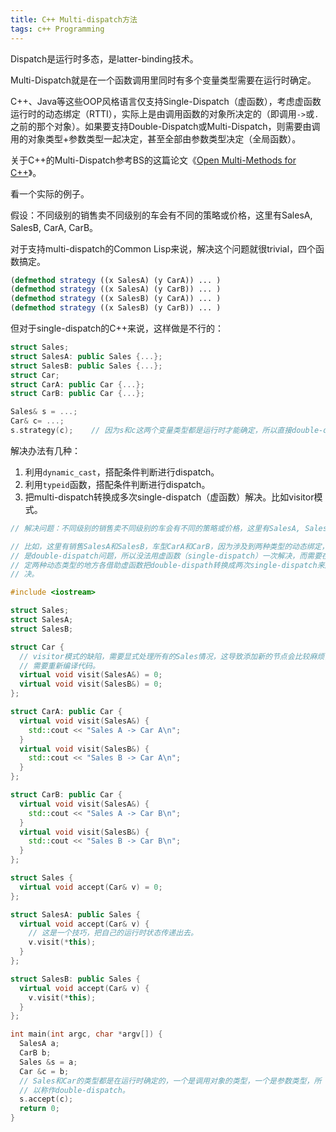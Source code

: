 ```yaml
---
title: C++ Multi-dispatch方法
tags: c++ Programming
---
```


Dispatch是运行时多态，是latter-binding技术。

Multi-Dispatch就是在一个函数调用里同时有多个变量类型需要在运行时确定。

C++、Java等这些OOP风格语言仅支持Single-Dispatch（虚函数），考虑虚函数运行时的动态绑定（RTTI），实际上是由调用函数的对象所决定的（即调用`->`或`.`之前的那个对象）。如果要支持Double-Dispatch或Multi-Dispatch，则需要由调用的对象类型+参数类型一起决定，甚至全部由参数类型决定（全局函数）。

关于C++的Multi-Dispatch参考BS的这篇论文《[Open Multi-Methods for C++](http://www.stroustrup.com/multimethods.pdf)》。


看一个实际的例子。

假设：不同级别的销售卖不同级别的车会有不同的策略或价格，这里有SalesA, SalesB, CarA, CarB。

对于支持multi-dispatch的Common Lisp来说，解决这个问题就很trivial，四个函数搞定。

```lisp
(defmethod strategy ((x SalesA) (y CarA)) ... )
(defmethod strategy ((x SalesA) (y CarB)) ... )
(defmethod strategy ((x SalesB) (y CarA)) ... )
(defmethod strategy ((x SalesB) (y CarB)) ... )
```

但对于single-dispatch的C++来说，这样做是不行的：

```c++
struct Sales;
struct SalesA: public Sales {...};
struct SalesB: public Sales {...};
struct Car;
struct CarA: public Car {...};
struct CarB: public Car {...};

Sales& s = ...;
Car& c= ...;
s.strategy(c);    // 因为s和c这两个变量类型都是运行时才能确定，所以直接double-dispatch是行不通的。
```

解决办法有几种：

1. 利用`dynamic_cast`，搭配条件判断进行dispatch。
2. 利用`typeid`函数，搭配条件判断进行dispatch。
3. 把multi-dispatch转换成多次single-dispatch（虚函数）解决。比如visitor模式。


```c++
// 解决问题：不同级别的销售卖不同级别的车会有不同的策略或价格，这里有SalesA, SalesB, CarA, CarB。

// 比如，这里有销售SalesA和SalesB，车型CarA和CarB，因为涉及到两种类型的动态绑定，
// 是double-dispatch问题，所以没法用虚函数（single-dispatch）一次解决，而需要在确
// 定两种动态类型的地方各借助虚函数把double-dispath转换成两次single-dispatch来解
// 决。

#include <iostream>

struct Sales;
struct SalesA;
struct SalesB;

struct Car {
  // visitor模式的缺陷，需要显式处理所有的Sales情况，这导致添加新的节点会比较麻烦，
  // 需要重新编译代码。
  virtual void visit(SalesA&) = 0;
  virtual void visit(SalesB&) = 0;
};

struct CarA: public Car {
  virtual void visit(SalesA&) {
    std::cout << "Sales A -> Car A\n";
  }
  virtual void visit(SalesB&) {
    std::cout << "Sales B -> Car A\n";
  }
};

struct CarB: public Car {
  virtual void visit(SalesA&) {
    std::cout << "Sales A -> Car B\n";
  }
  virtual void visit(SalesB&) {
    std::cout << "Sales B -> Car B\n";
  }
};

struct Sales {
  virtual void accept(Car& v) = 0;
};

struct SalesA: public Sales {
  virtual void accept(Car& v) {
    // 这是一个技巧，把自己的运行时状态传递出去。
    v.visit(*this);
  }
};

struct SalesB: public Sales {
  virtual void accept(Car& v) {
    v.visit(*this);
  }
};

int main(int argc, char *argv[]) {
  SalesA a;
  CarB b;
  Sales &s = a;
  Car &c = b;
  // Sales和Car的类型都是在运行时确定的，一个是调用对象的类型，一个是参数类型，所
  // 以称作double-dispatch。
  s.accept(c);
  return 0;
}
```
